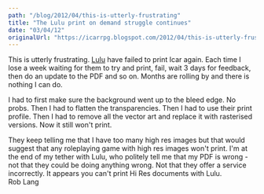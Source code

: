 ```yaml
---
path: "/blog/2012/04/this-is-utterly-frustrating"
title: "The Lulu print on demand struggle continues"
date: "03/04/12"
originalUrl: "https://icarrpg.blogspot.com/2012/04/this-is-utterly-frustrating.html"
---
```

This is utterly frustrating. [Lulu](http://www.icar.co.uk) have failed to print Icar again. Each time I lose a week waiting for them to try and print, fail, wait 3 days for feedback, then do an update to the PDF and so on. Months are rolling by and there is nothing I can do.  

I had to first make sure the background went up to the bleed edge. No probs. Then I had to flatten the transparencies. Then I had to use their print profile. Then I had to remove all the vector art and replace it with rasterised versions. Now it still won't print.  

They keep telling me that I have too many high res images but that would suggest that any roleplaying game with high res images won't print. I'm at the end of my tether with Lulu, who politely tell me that my PDF is wrong - not that they could be doing anything wrong. Not that they offer a service incorrectly. It appears you can't print Hi Res documents with Lulu.  
Rob Lang